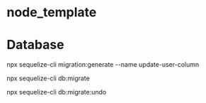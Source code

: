 # node_template

# Database

npx sequelize-cli migration:generate --name update-user-column

npx sequelize-cli db:migrate

npx sequelize-cli db:migrate:undo